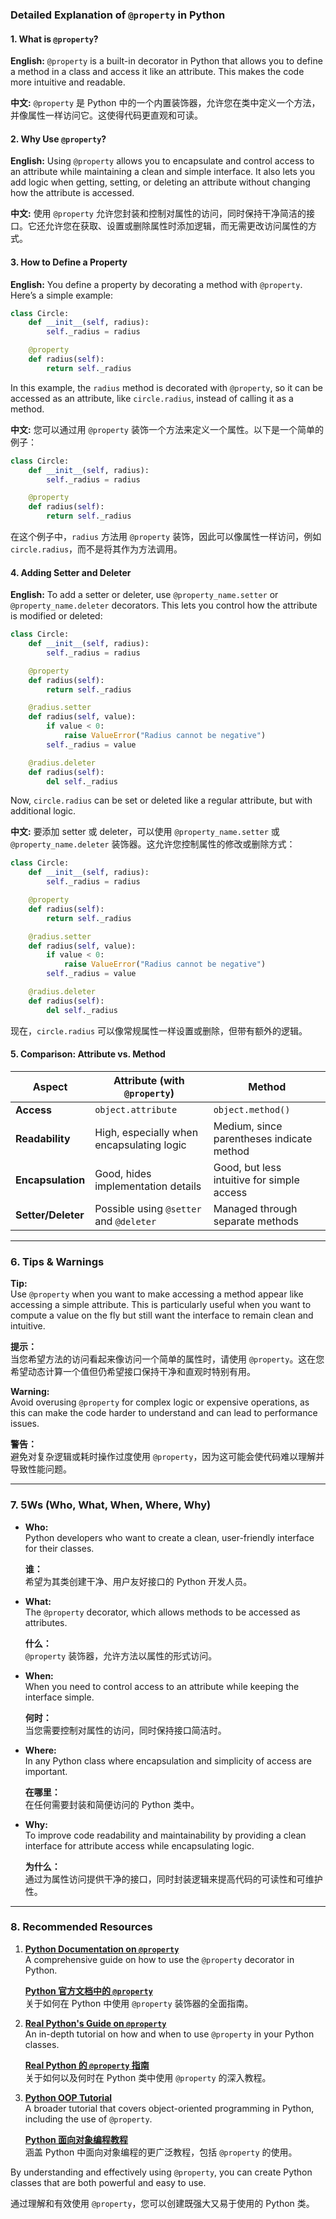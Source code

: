 ### Detailed Explanation of `@property` in Python

#### 1. What is `@property`?

**English:**
`@property` is a built-in decorator in Python that allows you to define a method in a class and access it like an attribute. This makes the code more intuitive and readable.

**中文:**
`@property` 是 Python 中的一个内置装饰器，允许您在类中定义一个方法，并像属性一样访问它。这使得代码更直观和可读。

#### 2. Why Use `@property`?

**English:**
Using `@property` allows you to encapsulate and control access to an attribute while maintaining a clean and simple interface. It also lets you add logic when getting, setting, or deleting an attribute without changing how the attribute is accessed.

**中文:**
使用 `@property` 允许您封装和控制对属性的访问，同时保持干净简洁的接口。它还允许您在获取、设置或删除属性时添加逻辑，而无需更改访问属性的方式。

#### 3. How to Define a Property

**English:**
You define a property by decorating a method with `@property`. Here’s a simple example:

```python
class Circle:
    def __init__(self, radius):
        self._radius = radius

    @property
    def radius(self):
        return self._radius
```

In this example, the `radius` method is decorated with `@property`, so it can be accessed as an attribute, like `circle.radius`, instead of calling it as a method.

**中文:**
您可以通过用 `@property` 装饰一个方法来定义一个属性。以下是一个简单的例子：

```python
class Circle:
    def __init__(self, radius):
        self._radius = radius

    @property
    def radius(self):
        return self._radius
```

在这个例子中，`radius` 方法用 `@property` 装饰，因此可以像属性一样访问，例如 `circle.radius`，而不是将其作为方法调用。

#### 4. Adding Setter and Deleter

**English:**
To add a setter or deleter, use `@property_name.setter` or `@property_name.deleter` decorators. This lets you control how the attribute is modified or deleted:

```python
class Circle:
    def __init__(self, radius):
        self._radius = radius

    @property
    def radius(self):
        return self._radius

    @radius.setter
    def radius(self, value):
        if value < 0:
            raise ValueError("Radius cannot be negative")
        self._radius = value

    @radius.deleter
    def radius(self):
        del self._radius
```

Now, `circle.radius` can be set or deleted like a regular attribute, but with additional logic.

**中文:**
要添加 setter 或 deleter，可以使用 `@property_name.setter` 或 `@property_name.deleter` 装饰器。这允许您控制属性的修改或删除方式：

```python
class Circle:
    def __init__(self, radius):
        self._radius = radius

    @property
    def radius(self):
        return self._radius

    @radius.setter
    def radius(self, value):
        if value < 0:
            raise ValueError("Radius cannot be negative")
        self._radius = value

    @radius.deleter
    def radius(self):
        del self._radius
```

现在，`circle.radius` 可以像常规属性一样设置或删除，但带有额外的逻辑。

#### 5. Comparison: Attribute vs. Method

| Aspect                   | Attribute (with `@property`)                   | Method                                    |
|--------------------------|------------------------------------------------|-------------------------------------------|
| **Access**               | `object.attribute`                             | `object.method()`                         |
| **Readability**          | High, especially when encapsulating logic      | Medium, since parentheses indicate method |
| **Encapsulation**        | Good, hides implementation details             | Good, but less intuitive for simple access|
| **Setter/Deleter**       | Possible using `@setter` and `@deleter`        | Managed through separate methods          |


---

### 6. Tips & Warnings

**Tip:**  
Use `@property` when you want to make accessing a method appear like accessing a simple attribute. This is particularly useful when you want to compute a value on the fly but still want the interface to remain clean and intuitive.

**提示：**  
当您希望方法的访问看起来像访问一个简单的属性时，请使用 `@property`。这在您希望动态计算一个值但仍希望接口保持干净和直观时特别有用。

**Warning:**  
Avoid overusing `@property` for complex logic or expensive operations, as this can make the code harder to understand and can lead to performance issues.

**警告：**  
避免对复杂逻辑或耗时操作过度使用 `@property`，因为这可能会使代码难以理解并导致性能问题。

---

### 7. 5Ws (Who, What, When, Where, Why)

- **Who:**  
  Python developers who want to create a clean, user-friendly interface for their classes.

  **谁：**  
  希望为其类创建干净、用户友好接口的 Python 开发人员。

- **What:**  
  The `@property` decorator, which allows methods to be accessed as attributes.

  **什么：**  
  `@property` 装饰器，允许方法以属性的形式访问。

- **When:**  
  When you need to control access to an attribute while keeping the interface simple.

  **何时：**  
  当您需要控制对属性的访问，同时保持接口简洁时。

- **Where:**  
  In any Python class where encapsulation and simplicity of access are important.

  **在哪里：**  
  在任何需要封装和简便访问的 Python 类中。

- **Why:**  
  To improve code readability and maintainability by providing a clean interface for attribute access while encapsulating logic.

  **为什么：**  
  通过为属性访问提供干净的接口，同时封装逻辑来提高代码的可读性和可维护性。

---

### 8. Recommended Resources

1. **[Python Documentation on `@property`](https://docs.python.org/3/library/functions.html#property)**  
   A comprehensive guide on how to use the `@property` decorator in Python.

   **[Python 官方文档中的 `@property`](https://docs.python.org/3/library/functions.html#property)**  
   关于如何在 Python 中使用 `@property` 装饰器的全面指南。

2. **[Real Python's Guide on `@property`](https://realpython.com/python-property/)**  
   An in-depth tutorial on how and when to use `@property` in your Python classes.

   **[Real Python 的 `@property` 指南](https://realpython.com/python-property/)**  
   关于如何以及何时在 Python 类中使用 `@property` 的深入教程。

3. **[Python OOP Tutorial](https://realpython.com/python3-object-oriented-programming/)**  
   A broader tutorial that covers object-oriented programming in Python, including the use of `@property`.

   **[Python 面向对象编程教程](https://realpython.com/python3-object-oriented-programming/)**  
   涵盖 Python 中面向对象编程的更广泛教程，包括 `@property` 的使用。

By understanding and effectively using `@property`, you can create Python classes that are both powerful and easy to use.

通过理解和有效使用 `@property`，您可以创建既强大又易于使用的 Python 类。
